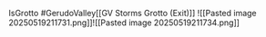 IsGrotto #GerudoValley[[GV Storms Grotto (Exit)]]
![[Pasted image 20250519211731.png]]![[Pasted image 20250519211734.png]]